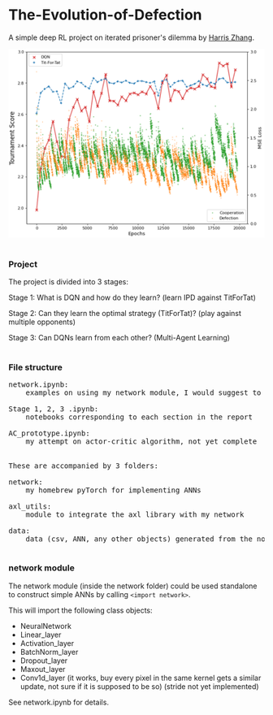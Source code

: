 # The-Evolution-of-Defection
A simple deep RL project on iterated prisoner's dilemma by [Harris Zhang](https://github.com/HarrrrisZhang).

![Image of stage 2](data/s2/s2.PNG)

#

### Project

The project is divided into 3 stages:

Stage 1: What is DQN and how do they learn? (learn IPD against TitForTat)

Stage 2: Can they learn the optimal strategy (TitForTat)? (play against multiple opponents)

Stage 3: Can DQNs learn from each other? (Multi-Agent Learning)

#

### File structure
<pre>
network.ipynb: 
	examples on using my network module, I would suggest to have a look on this before reading other notebooks

Stage 1, 2, 3 .ipynb:
	notebooks corresponding to each section in the report

AC_prototype.ipynb:
	my attempt on actor-critic algorithm, not yet complete


These are accompanied by 3 folders:

network:
	my homebrew pyTorch for implementing ANNs

axl_utils:
	module to integrate the axl library with my network

data:
	data (csv, ANN, any other objects) generated from the notebooks
</pre>

#

### network module
The network module (inside the network folder) could be used standalone to construct simple ANNs by calling `<import network>`.

This will import the following class objects:
- NeuralNetwork
- Linear_layer
- Activation_layer
- BatchNorm_layer
- Dropout_layer
- Maxout_layer
- Conv1d_layer (it works, buy every pixel in the same kernel gets a similar update, not sure if it is supposed to be so) (stride not yet implemented)

See network.ipynb for details.
